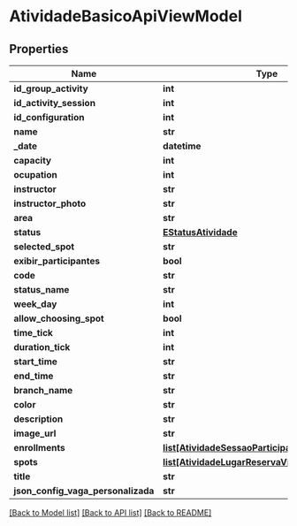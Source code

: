 # AtividadeBasicoApiViewModel

## Properties
Name | Type | Description | Notes
------------ | ------------- | ------------- | -------------
**id_group_activity** | **int** |  | [optional] 
**id_activity_session** | **int** |  | [optional] 
**id_configuration** | **int** |  | [optional] 
**name** | **str** |  | [optional] 
**_date** | **datetime** |  | [optional] 
**capacity** | **int** |  | [optional] 
**ocupation** | **int** |  | [optional] 
**instructor** | **str** |  | [optional] 
**instructor_photo** | **str** |  | [optional] 
**area** | **str** |  | [optional] 
**status** | [**EStatusAtividade**](EStatusAtividade.md) |  | [optional] 
**selected_spot** | **str** |  | [optional] 
**exibir_participantes** | **bool** |  | [optional] 
**code** | **str** |  | [optional] 
**status_name** | **str** |  | [optional] 
**week_day** | **int** |  | [optional] 
**allow_choosing_spot** | **bool** |  | [optional] 
**time_tick** | **int** |  | [optional] 
**duration_tick** | **int** |  | [optional] 
**start_time** | **str** |  | [optional] 
**end_time** | **str** |  | [optional] 
**branch_name** | **str** |  | [optional] 
**color** | **str** |  | [optional] 
**description** | **str** |  | [optional] 
**image_url** | **str** |  | [optional] 
**enrollments** | [**list[AtividadeSessaoParticipanteApiViewModel]**](AtividadeSessaoParticipanteApiViewModel.md) |  | [optional] 
**spots** | [**list[AtividadeLugarReservaViewModel]**](AtividadeLugarReservaViewModel.md) |  | [optional] 
**title** | **str** |  | [optional] 
**json_config_vaga_personalizada** | **str** |  | [optional] 

[[Back to Model list]](../README.md#documentation-for-models) [[Back to API list]](../README.md#documentation-for-api-endpoints) [[Back to README]](../README.md)

